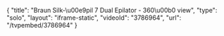 {
    "title": "Braun Silk-\u00e9pil 7 Dual Epilator  - 360\u00b0 view",
    "type": "solo",
    "layout": "iframe-static",
    "videoId": "3786964",
    "url": "\/tvpembed\/3786964"
}